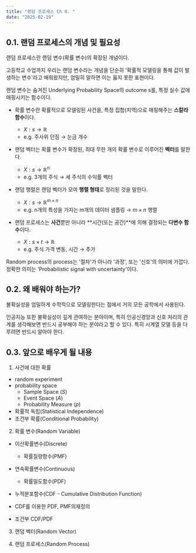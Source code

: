 ```yaml
---
title: "랜덤 프로세스 Ch 0. "
date: "2025-02-19"
---
```


## 0.1. 랜덤 프로세스의 개념 및 필요성


 랜덤 프로세스란 랜덤 변수(확률 변수)의 확장된 개념이다. 

  고등학교 수업까지 우리는 랜덤 변수라는 개념을 단순히 '확률적 모델링을 통해 값이 발생하는 변수'라고 배워왔지만, 엄밀히 말하면 이는 옳지 못한 표현이다. 

  랜덤 변수는 숨겨진 Underlying Probability Space의 outcome s를, 특정 실수 값에 매핑시키는 함수이다. 

  - 확률 변수란 확률적으로 모델링된 사건을, 특정 집합(치역)으로 매핑해주는 **스칼라 함수**이다. 
    - $X: s \rightarrow \mathbb{R}$
    - e.g. 주사위 던짐 $\rightarrow$ 눈금 개수 

  - 랜덤 벡터는 확률 변수가 확장된, 최대 무한 개의 확률 변수로 이루어진 **벡터**를 말한다. 
    - $X: s \rightarrow \mathbb{R^n}$
    - e.g.  3개의 주식 $\rightarrow$ 세 주식의 수익률 벡터

  - 랜덤 행렬은 랜덤 벡터가 모여 **행렬 형태**로 정리된 것을 말한다. 
    - $X: s \rightarrow \mathbb{R}^{m\times n}$
    - e.g. n개의 특성을 가지는 m개의 데이터 샘플링 $\rightarrow$ $m \times n$ 행렬
    
  - 랜덤 프로세스는 **사건**뿐만 아니라 **시간(또는 공간)**에 의해 결정되는 **다변수 함수**이다. 
    - $X: s \times t \rightarrow \mathbb{R}$
    - e.g. 주식 가격 변동, 시간 $\rightarrow$ 주가

Random process의 process는 '절차'가 아니라 '과정', 또는 '신호'의 의미에 가깝다. 정확한 의미는 'Probabilistic signal with uncertainty'이다. 

## 0.2. 왜 배워야 하는가?

 불확실성을 엄밀하게 수학적으로 모델링한다는 점에서 거의 모든 공학에서 사용된다. 
 
 인공지능 또한 불확실성이 깊게 관여하는 분야이며, 특히 인공신경망과 신호 처리의 관계를 생각해보면 반드시 공부해야 하는 분야라고 할 수 있다. 특히 시계열 모델 등을 다루려면 반드시 알아야 한다. 

## 0.3. 앞으로 배우게 될 내용

1. 사건에 대한 확률
- random experiment
- probability space
    - Sample Space ($S$)
    - Event Space ($A$)
    - Probability Measure ($p$)
- 확률적 독립(Statistical Independence)
- 조건부 확률(Conditional Probability)

2. 확률 변수(Random Variable)
- 이산확률변수(Discrete)
    - 확률질량함수(PMF)
- 연속확률변수(Continuous)
    - 확률밀도함수(PDF)

- 누적분포함수(CDF - Cumulative Distribution Function)
- CDF를 이용한 PDF, PMF의재정의
- 조건부 CDF/PDF

3. 랜덤 벡터(Random Vector)


4. 랜덤 프로세스(Random Process)
